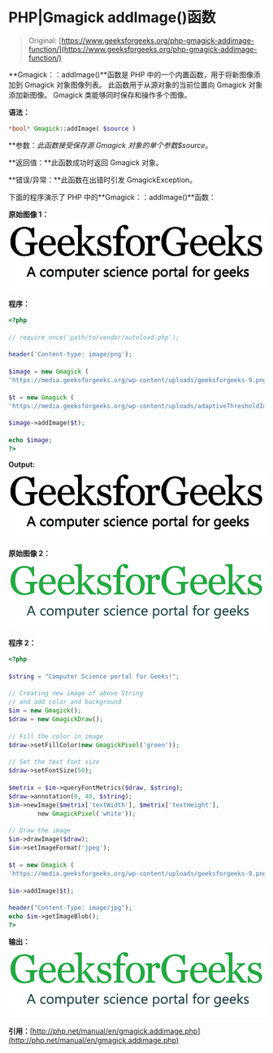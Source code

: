 # PHP|Gmagick addImage()函数

> Original: [https://www.geeksforgeeks.org/php-gmagick-addimage-function/](https://www.geeksforgeeks.org/php-gmagick-addimage-function/)

**Gmagick：：addImage()**函数是 PHP 中的一个内置函数，用于将新图像添加到 Gmagick 对象图像列表。 此函数用于从源对象的当前位置向 Gmagick 对象添加新图像。 Gmagick 类能够同时保存和操作多个图像。

**语法：**

```php
*bool* Gmagick::addImage( $source )
```

**参数：**此函数接受保存源 Gmagick 对象的单个参数*$source*。

**返回值：**此函数成功时返回 Gmagick 对象。

**错误/异常：**此函数在出错时引发 GmagickException。

下面的程序演示了 PHP 中的**Gmagick：：addImage()**函数：

**原始图像 1：**
![adpative threshold image](img/92655fac130f4772488bfafcfb48fc6d.png)

**程序：**

```php
<?php 

// require_once('path/to/vendor/autoload.php');

header('Content-type: image/png');

$image = new Gmagick (
'https://media.geeksforgeeks.org/wp-content/uploads/geeksforgeeks-9.png');

$t = new Gmagick (
'https://media.geeksforgeeks.org/wp-content/uploads/adaptiveThresholdImage.png');

$image->addImage($t);

echo $image;
?>
```

**Output:**![adaptive threshold image](img/92655fac130f4772488bfafcfb48fc6d.png)

**原始图像 2：**
![original image](img/c6e0a168008bc4a43314f9fb895e5c7c.png)

**程序 2：**

```php
<?php 

$string = "Computer Science portal for Geeks!"; 

// Creating new image of above String 
// and add color and background 
$im = new Gmagick(); 
$draw = new GmagickDraw(); 

// Fill the color in image 
$draw->setFillColor(new GmagickPixel('green')); 

// Set the text font size 
$draw->setFontSize(50); 

$metrix = $im->queryFontMetrics($draw, $string); 
$draw->annotation(0, 40, $string); 
$im->newImage($metrix['textWidth'], $metrix['textHeight'], 
        new GmagickPixel('white')); 

// Draw the image        
$im->drawImage($draw); 
$im->setImageFormat('jpeg'); 

$t = new Gmagick (
'https://media.geeksforgeeks.org/wp-content/uploads/geeksforgeeks-9.png');

$im->addImage($t);

header("Content-Type: image/jpg"); 
echo $im->getImageBlob(); 
?> 
```

**输出：**
![](img/c6e0a168008bc4a43314f9fb895e5c7c.png)

**引用：**[http://php.net/manual/en/gmagick.addimage.php](http://php.net/manual/en/gmagick.addimage.php)